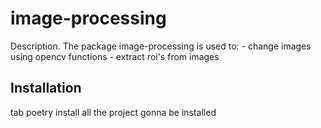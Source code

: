# image-processing

Description. 
The package image-processing is used to:
	- change images using opencv functions
	- extract roi's from images

## Installation

tab poetry install 
all the project gonna be installed
